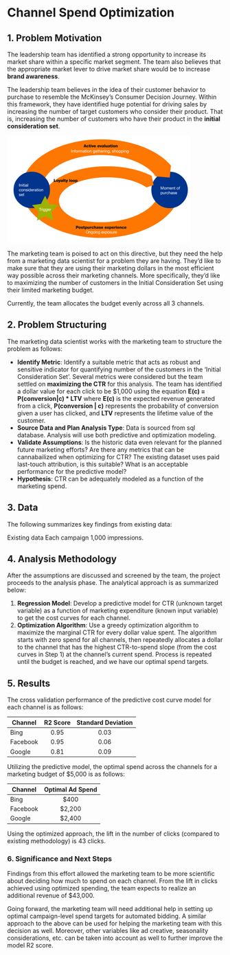 # **Channel Spend Optimization**

## 1. Problem Motivation
The leadership team has identified a strong opportunity to increase its market share within a specific market segment. The team also believes that the appropriate market lever to drive market share would be to increase **brand awareness**. 

The leadership team believes in the idea of their customer behavior to purchase to resemble the McKinsey’s Consumer Decision Journey. Within this framework, they have identified huge potential for driving sales by increasing the number of target customers who consider their product. That is, increasing the number of customers who have their product in the **initial consideration set**.

![Problem Motivation](https://github.com/sahilsaxena21/channel_spend_optimization/blob/main/CDJ.png)

The marketing team is poised to act on this directive, but they need the help from a marketing data scientist for a problem they are having. They’d like to make sure that they are using their marketing dollars in the most efficient way possible across their marketing channels. More specifically, they’d like to maximizing the number of customers in the Initial Consideration Set using their limited marketing budget. 

Currently, the team allocates the budget evenly across all 3 channels.

## 2. Problem Structuring
The marketing data scientist works with the marketing team to structure the problem as follows:

-	**Identify Metric**: Identify a suitable metric that acts as robust and sensitive indicator for quantifying number of the customers in the ‘Initial Consideration Set’. Several metrics were considered but the team settled on **maximizing the CTR** for this analysis. The team has identified a dollar value for each click to be $1,000 using the equation **E(c) = P(conversion|c) * LTV** where **E(c)** is the expected revenue generated from a click, **P(conversion | c)** represents the probability of conversion given a user has clicked, and **LTV** represents the lifetime value of the customer.
-	**Source Data and Plan Analysis Type**: Data is sourced from sql database. Analysis will use both predictive and optimization modeling.
-	**Validate Assumptions**: Is the historic data even relevant for the planned future marketing efforts? Are there any metrics that can be cannabailized when optimizing for CTR? The existing dataset uses paid last-touch attribution, is this suitable? What is an acceptable performance for the predictive model? 
-	**Hypothesis**: CTR can be adequately modeled as a function of the marketing spend.

## 3. Data
The following summarizes key findings from existing data:

Existing data 
Each campaign 1,000 impressions.

## 4. Analysis Methodology
After the assumptions are discussed and screened by the team, the project proceeds to the analysis phase. The analytical approach is as summarized below:

1. **Regression Model**: Develop a predictive model for CTR (unknown target variable) as a function of marketing expenditure (known input variable) to get the cost curves for each channel. 
2. **Optimization Algorithm**: Use a greedy optimization algorithm to maximize the marginal CTR for every dollar value spent. The algorithm starts with zero spend for all channels, then repeatedly allocates a dollar to the channel that has the highest CTR-to-spend slope (from the cost curves in Step 1) at the channel’s current spend. Process is repeated until the budget is reached, and we have our optimal spend targets.

## 5. Results

The cross validation performance of the predictive cost curve model for each channel is as follows:

| Channel | R2 Score  | Standard Deviation | 
| ---   | :-: | :-: | 
| Bing| 0.95 | 0.03 | 
| Facebook | 0.95 | 0.06 | 
| Google | 0.81 | 0.09 | 

Utilizing the predictive model, the optimal spend across the channels for a marketing budget of $5,000 is as follows:

| Channel | Optimal Ad Spend  |
| ---   | :-: | 
| Bing| $400 | 
| Facebook | $2,200 |  
| Google | $2,400 |  

Using the optimized approach, the lift in the number of clicks (compared to existing methodology) is 43 clicks.

### 6. Significance and Next Steps

Findings from this effort allowed the marketing team to be more scientific about deciding how much to spend on each channel. From the lift in clicks achieved using optimized spending, the team expects to realize an additional revenue of $43,000. 

Going forward, the marketing team will need additional help in setting up optimal campaign-level spend targets for automated bidding. A similar approach to the above can be used for helping the marketing team with this decision as well. Moreover, other variables like ad creative, seasonality considerations, etc. can be taken into account as well to further improve the model R2 score.
